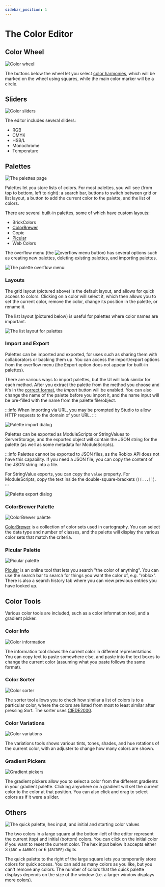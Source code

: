 ```yaml
---
sidebar_position: 1
---
```


# The Color Editor

## Color Wheel

![Color wheel](/color-wheel.png)

The buttons below the wheel let you select [color harmonies](https://en.wikipedia.org/wiki/Harmony_(color)), which will be marked on the wheel using squares, while the main color marker will be a circle.

## Sliders

![Color sliders](/color-sliders.png)

The editor includes several sliders:

- RGB
- CMYK
- HSB/L
- Monochrome
- Temperature

## Palettes

![The palettes page](/palettes-grid.png)

Palettes let you store lists of colors. For most palettes, you will see (from top to bottom, left to right): a search bar, buttons to switch between grid or list layout, a button to add the current color to the palette, and the list of colors.

There are several built-in palettes, some of which have custom layouts:

- BrickColors
- [ColorBrewer](#colorbrewer-palette)
- Copic
- [Picular](#picular-palette)
- Web Colors

The overflow menu (the ![overflow menu](/overflow-menu.png) button) has several options such as creating new palettes, deleting existing palettes, and importing palettes.

![The palette overflow menu](/palette-options.png)

### Layouts

The grid layout (pictured above) is the default layout, and allows for quick access to colors. Clicking on a color will select it, which then allows you to set the current color, remove the color, change its position in the palette, or rename it.

The list layout (pictured below) is useful for palettes where color names are important.

![The list layout for palettes](/palettes-list.png)

### Import and Export

Palettes can be imported and exported, for uses such as sharing them with collaborators or backing them up. You can access the import/export options from the overflow menu (the Export option does not appear for built-in palettes).

There are various ways to import palettes, but the UI will look similar for each method. After you extract the palette from the method you choose and it's in the [correct format](../../technical/palette-format/), the *Import* button will be enabled. You can also change the name of the palette before you import it, and the name input will be pre-filled with the name from the palette file/object.

:::info
When importing via URL, you may be prompted by Studio to allow HTTP requests to the domain of your URL.
:::

![Palette import dialog](/import-palette.png)

Palettes can be exported as ModuleScripts or StringValues to ServerStorage, and the exported object will contain the JSON string for the palette (as well as some metadata for ModuleScripts).

:::info
Palettes cannot be exported to JSON files, as the Roblox API does not have this capability. If you need a JSON file, you can copy the content of the JSON string into a file.

For StringValue exports, you can copy the `Value` property. For ModuleScripts, copy the text inside the double-square-brackets (`[[...]]`).
:::

![Palette export dialog](/export-palette.png)

### ColorBrewer Palette

![ColorBrewer palette](/colorbrewer-palette.png)

[ColorBrewer](https://colorbrewer2.org) is a collection of color sets used in cartography. You can select the data type and number of classes, and the palette will display the various color sets that match the criteria.

### Picular Palette

![Picular palette](/picular-palette.png)

[Picular](https://picular.co) is an online tool that lets you search "the color of anything". You can use the search bar to search for things you want the color of, e.g. "roblox". There is also a search history tab where you can view previous entries you have looked up.

## Color Tools

Various color tools are included, such as a color information tool, and a gradient picker.

### Color Info

![Color information](/color-info.png)

The information tool shows the current color in different representations. You can copy text to paste somewhere else, and paste into the text boxes to change the current color (assuming what you paste follows the same format).

### Color Sorter

![Color sorter](/color-sorter.png)

The sorter tool allows you to check how similar a list of colors is to a particular color, where the colors are listed from most to least similar after pressing *Sort*. The sorter uses [CIEDE2000](https://en.wikipedia.org/wiki/Color_difference#CIEDE2000).

### Color Variations

![Color variations](/color-variations.png)

The variations tools shows various tints, tones, shades, and hue rotations of the current color, with an adjuster to change how many colors are shown.

### Gradient Pickers

![Gradient pickers](/gradient-pickers.png)

The gradient pickers allow you to select a color from the different gradients in your gradient palette. Clicking anywhere on a gradient will set the current color to the color at that position. You can also click and drag to select colors as if it were a slider.

## Others

![The quick palette, hex input, and initial and starting color values](/other-tools.png)

The two colors in a large square at the bottom-left of the editor represent the current (top) and initial (bottom) colors. You can click on the initial color if you want to reset the current color. The hex input below it accepts either 3 (`ABC` = `AABBCC`) or 6 (`ABCDEF`) digits.

The quick palette to the right of the large square lets you temporarily store colors for quick access. You can add as many colors as you like, but you can't remove any colors. The number of colors that the quick palette displays depends on the size of the window (i.e. a larger window displays more colors).